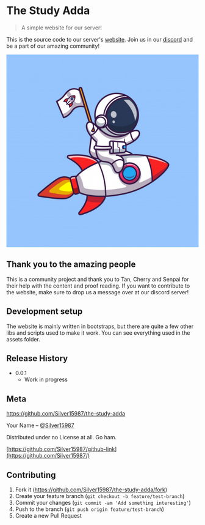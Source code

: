 # The Study Adda
> A simple website for our server!

This is the source code to our server's [website](https://indianstudybuddies.in). Join us in our [discord](https://discord.com/invite/672x95d) and be a part of our amazing community!

![](header.png)

## Thank you to the amazing people

This is a community project and thank you to Tan, Cherry and Senpai for their help with the content and proof reading.
If you want to contribute to the website, make sure to drop us a message over at our discord server!

## Development setup

The website is mainly written in bootstraps, but there are quite a few other libs and scripts used to make it work. You can see everything used in the assets folder.

## Release History

* 0.0.1
    * Work in progress

## Meta
https://github.com/Silver15987/the-study-adda

Your Name – [@Silver15987](https://twitter.com/Silver15987)

Distributed under no License at all. Go ham.

[https://github.com/Silver15987/github-link](https://github.com/Silver15987/)

## Contributing

1. Fork it (<https://github.com/Silver15987/the-study-adda/fork>)
2. Create your feature branch (`git checkout -b feature/test-branch`)
3. Commit your changes (`git commit -am 'Add something interesting'`)
4. Push to the branch (`git push origin feature/test-branch`)
5. Create a new Pull Request
